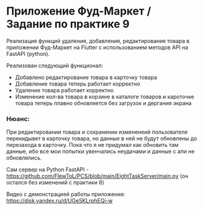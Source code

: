 # Приложение Фуд-Маркет / Задание по практике 9

Реализация функций удаления, добавления, редактирования товара в приложении Фуд-Маркет на Flutter с использованием методов API на FastAPI (python).

Реализован следующий функционал:
- Добавлено редактирование товара в карточку товара
- Добавление товара теперь работает корректно
- Удаление товара работает корректно
- Изменение кол-ва товара в корзине в каталоге товаров и кароточке товара теперь плавно обновляется без загрузок и дергания экрана


### Нюанс:
При редактировании товара и сохранении измененеий пользователя перекидывет в карточку товара, но данные в ней не будут обновлены до перезахода в карточку. Пока что я не придумал как обновить там данные, ибо все мои попытки увенчались неудачами и данные с апи не обновлялись.


Сам сервер на Python FastAPI - https://github.com/FlewToL/PCS/blob/main/EightTaskServer/main.py (он остался без изменений с практики 8)


Видео с демонстрацией работы приложения: https://disk.yandex.ru/d/UGeSKLrphEQi-w


